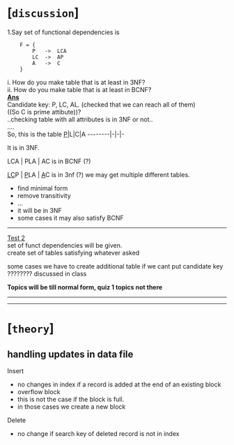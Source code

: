 # [`discussion`]

1.Say set of functional dependencies is
```
    F = {
        P   ->  LCA
        LC  ->  AP
        A   ->  C
    }
```
i. How do you make table that is at least in 3NF?\
ii. How do you make table that is at least in BCNF?\
**<u>Ans</u>**\
Candidate key: P, LC, AL. (checked that we can reach all of them)\
((So C is prime attibute))?\
..checking table with all attributes is in 3NF or not..\
....\
So, this is the table
<u>P</u>|L|C|A
--------|-|-|-

It is in 3NF.


LCA | PLA | AC is in BCNF (?)

<u>LC</u>P | <u>P</u>LA | <u>A</u>C is in 3nf (?)
we may get multiple different tables.
- find minimal form
- remove transitivity
- ...
- it will be in 3NF
- some cases it may also satisfy BCNF

-----------
<u>Test 2</u>\
set of funct dependencies will be given.\
create set of tables satisfying whatever asked 


some cases we have to create additional table if we cant put candidate key ???????? discussed in class

**Topics will be till normal form, quiz 1 topics not there**

-----------
-----------
# [`theory`]
## handling updates in data file
Insert
- no changes in index if a record is added at the end of an existing block
- overflow block
- this is not the case if the block is full.
- in those cases we create a new block

Delete
- no change if search key of deleted record is not in index
